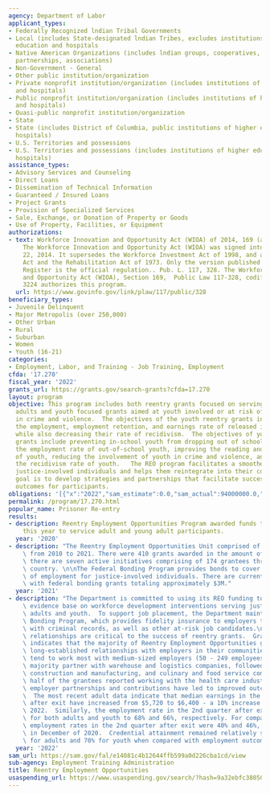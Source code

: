 ```yaml
---
agency: Department of Labor
applicant_types:
- Federally Recognized lndian Tribal Governments
- Local (includes State-designated lndian Tribes, excludes institutions of higher
  education and hospitals
- Native American Organizations (includes lndian groups, cooperatives, corporations,
  partnerships, associations)
- Non-Government - General
- Other public institution/organization
- Private nonprofit institution/organization (includes institutions of higher education
  and hospitals)
- Public nonprofit institution/organization (includes institutions of higher education
  and hospitals)
- Quasi-public nonprofit institution/organization
- State
- State (includes District of Columbia, public institutions of higher education and
  hospitals)
- U.S. Territories and possessions
- U.S. Territories and possessions (includes institutions of higher education and
  hospitals)
assistance_types:
- Advisory Services and Counseling
- Direct Loans
- Dissemination of Technical Information
- Guaranteed / Insured Loans
- Project Grants
- Provision of Specialized Services
- Sale, Exchange, or Donation of Property or Goods
- Use of Property, Facilities, or Equipment
authorizations:
- text: Workforce Innovation and Opportunity Act (WIOA) of 2014, 169 (a)(2)(A)-(G),
    The Workforce Innovation and Opportunity Act (WIOA) was signed into law on July
    22, 2014. It supersedes the Workforce Investment Act of 1998, and amends the Wagner-Peyser
    Act and the Rehabilitation Act of 1973. Only the version published in the Federal
    Register is the official regulation.. Pub. L. 117, 328. The Workforce Innovation
    and Opportunity Act (WIOA), Section 169,  Public Law 117-328, codified at 29 U.S.C.
    3224 authorizes this program.
  url: https://www.govinfo.gov/link/plaw/117/public/328
beneficiary_types:
- Juvenile Delinquent
- Major Metropolis (over 250,000)
- Other Urban
- Rural
- Suburban
- Women
- Youth (16-21)
categories:
- Employment, Labor, and Training - Job Training, Employment
cfda: '17.270'
fiscal_year: '2022'
grants_url: https://grants.gov/search-grants?cfda=17.270
layout: program
objective: This program includes both reentry grants focused on serving returning
  adults and youth focused grants aimed at youth involved or at risk of involvement
  in crime and violence.  The objectives of the youth reentry grants include increasing
  the employment, employment retention, and earnings rate of released individuals
  while also decreasing their rate of recidivism.  The objectives of youth reentry
  grants include preventing in-school youth from dropping out of school, increasing
  the employment rate of out-of-school youth, improving the reading and math skills
  of youth, reducing the involvement of youth in crime and violence, and reducing
  the recidivism rate of youth.   The REO program facilitates a smoother reentry for
  justice-involved individuals and helps them reintegrate into their communities.  The
  goal is to develop strategies and partnerships that facilitate successful workforce
  outcomes for participants.
obligations: '[{"x":"2022","sam_estimate":0.0,"sam_actual":94000000.0,"usa_spending_actual":140360341.37},{"x":"2023","sam_estimate":94000000.0,"sam_actual":0.0,"usa_spending_actual":150938738.0},{"x":"2024","sam_estimate":106000000.0,"sam_actual":0.0,"usa_spending_actual":100191334.97}]'
permalink: /program/17.270.html
popular_name: Prisoner Re-entry
results:
- description: Reentry Employment Opportunities Program awarded funds to 26 grants
    this year to service adult and young adult participants.
  year: '2020'
- description: "The Reentry Employment Opportunities Unit comprised of 32 grant programs\
    \ from 2010 to 2021. There were 410 grants awarded in the amount of $765M. Currently\
    \ there are seven active initiatives comprising of 174 grantees throughout the\
    \ country. \n\nThe Federal Bonding Program provides bonds to cover  six months\
    \ of employment for justice-involved individuals. There are currently 31 states\
    \ with federal bonding grants totaling approximately $3M."
  year: '2021'
- description: "The Department is committed to using its REO funding to build the\
    \ evidence base on workforce development interventions serving justice-involved\
    \ adults and youth.  To support job placement, the Department maintains the Federal\
    \ Bonding Program, which provides fidelity insurance to employers that hire persons\
    \ with criminal records, as well as other at-risk job candidates.\n\nEmployer\
    \ relationships are critical to the success of reentry grants.  Grantee feedback\
    \ indicates that the majority of Reentry Employment Opportunities grants have\
    \ long-established relationships with employers in their communities.  REO grantees\
    \ tend to work most with medium-sized employers (50 - 249 employees).  The vast\
    \ majority partner with warehouse and logistics companies, followed closely by\
    \ construction and manufacturing, and culinary and food service companies.  About\
    \ half of the grantees reported working with the health care industry.  \n\nThese\
    \ employer partnerships and contributions have led to improved outcomes for participants.\
    \  The most recent adult data indicate that median earnings in the 2nd quarter\
    \ after exit have increased from $5,720 to $6,400 - a 10% increase from January\
    \ 2022.  Similarly, the employment rate in the 2nd quarter after exit has increased\
    \ for both adults and youth to 68% and 66%, respectively. For comparison, the\
    \ employment rates in the 2nd quarter after exit were 40% and 46%, respectively,\
    \ in December of 2020.  Credential attainment remained relatively steady at 89%\
    \ for adults and 70% for youth when compared with employment outcomes."
  year: '2022'
sam_url: https://sam.gov/fal/e14081c4b12644ffb599a0d226cba1cd/view
sub-agency: Employment Training Administration
title: Reentry Employment Opportunities
usaspending_url: https://www.usaspending.gov/search/?hash=9a32ebfc38050be951f00fcfc776dd18
---
```

